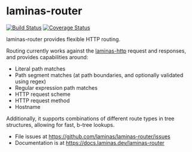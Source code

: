 # laminas-router

[![Build Status](https://travis-ci.com/laminas/laminas-router.svg?branch=master)](https://travis-ci.com/laminas/laminas-router)
[![Coverage Status](https://coveralls.io/repos/github/laminas/laminas-router/badge.svg?branch=master)](https://coveralls.io/github/laminas/laminas-router?branch=master)

laminas-router provides flexible HTTP routing.

Routing currently works against the [laminas-http](https://github.com/laminas/laminas-http)
request and responses, and provides capabilities around:

- Literal path matches
- Path segment matches (at path boundaries, and optionally validated using regex)
- Regular expression path matches
- HTTP request scheme
- HTTP request method
- Hostname

Additionally, it supports combinations of different route types in tree
structures, allowing for fast, b-tree lookups.

- File issues at https://github.com/laminas/laminas-router/issues
- Documentation is at https://docs.laminas.dev/laminas-router
